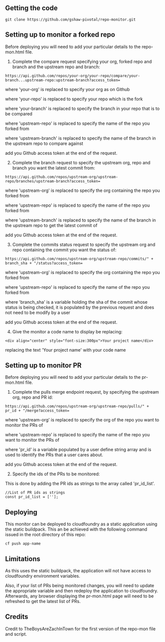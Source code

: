## Getting the code

`git clone https://github.com/gshaw-pivotal/repo-monitor.git`

## Setting up to monitor a forked repo

Before deploying you will need to add your particular details to the repo-mon.html file.

1. Complete the compare request specifying your org, forked repo and branch and the upstream repo and branch:

`https://api.github.com/repos/your-org/your-repo/compare/your-branch...upstream-repo:upstream-branch?access_token=`

where 'your-org' is replaced to specify your org as on Github

where 'your-repo' is replaced to specify your repo which is the fork

where 'your-branch' is replaced to specify the branch in your repo that is to be compared

where 'upstream-repo' is replaced to specify the name of the repo you forked from

where 'upstream-branch' is replaced to specify the name of the branch in the upstream repo to compare against

add you Github access token at the end of the request.

2. Complete the branch request to specify the upstream org, repo and branch you want the latest commit from:

`https://api.github.com/repos/upstream-org/upstream-repo/branches/upstream-branch?access_token=`

where 'upstream-org' is replaced to specify the org containing the repo you forked from

where 'upstream-repo' is replaced to specify the name of the repo you forked from

where 'upstream-branch' is replaced to specify the name of the branch in the upstream repo to get the latest commit of

add you Github access token at the end of the request.

3. Complete the commits status request to specify the upstream org and repo containing the commit you want the status of:

`https://api.github.com/repos/upstream-org/upstream-repo/commits/" + branch_sha + "/status?access_token=`

where 'upstream-org' is replaced to specify the org containing the repo you forked from

where 'upstream-repo' is replaced to specify the name of the repo you forked from

where 'branch_sha' is a variable holding the sha of the commit whose status is being checked, it is populated by the previous request and does not need to be modify by a user

add you Github access token at the end of the request.

4. Give the monitor a code name to display be replacing:

`<div align="center" style="font-size:300px">Your project name</div>`

replacing the text 'Your project name' with your code name

## Setting up to monitor PR

Before deploying you will need to add your particular details to the pr-mon.html file.

1. Complete the pulls merge endpoint request, by specifying the upstream org, repo and PR id:

`https://api.github.com/repos/upstream-org/upstream-repo/pulls/" + pr_id + "/merge?access_token=`

where 'upstream-org' is replaced to specify the org of the repo you want to monitor the PRs of

where 'upstream-repo' is replaced to specify the name of the repo you want to monitor the PRs of

where 'pr_id' is a variable populated by a user define string array and is used to identify the PRs that a user cares about.

add you Github access token at the end of the request.

2. Specify the ids of the PRs to be monitored:

This is done by adding the PR ids as strings to the array called 'pr_id_list'.

```
//List of PR ids as strings
const pr_id_list = [''];
```

## Deploying

This monitor can be deployed to cloudfoundry as a static application using the static buildpack. This an be achieved with the following command issued in the root directory of this repo:

`cf push app-name`

## Limitations

As this uses the static buildpack, the application will not have access to cloudfoundry environment variables.

Also, if your list of PRs being monitored changes, you will need to update the appropriate variable and then redeploy the application to cloudfoundry. Afterwards, any browser displaying the pr-mon.html page will need to be refreshed to get the latest list of PRs.

## Credits

Credit to TheBoysAreZachInTown for the first version of the repo-mon file and script.
